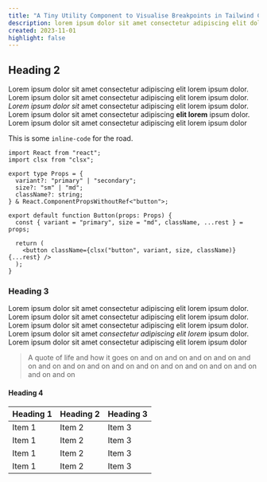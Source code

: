 ```yaml
---
title: "A Tiny Utility Component to Visualise Breakpoints in Tailwind CSS"
description: lorem ipsum dolor sit amet consectetur adipiscing elit dolor lorem ipsum. lorem ipsum dolor sit amet consectetur adipiscing elit dolor lorem ipsum. lorem ipsum dolor sit amet consectetur adipiscing elit dolor lorem ipsum
created: 2023-11-01
highlight: false
---
```


## Heading 2

Lorem ipsum dolor sit amet consectetur adipiscing elit lorem ipsum dolor. Lorem ipsum dolor sit amet consectetur adipiscing elit lorem ipsum dolor. _Lorem ipsum dolor sit_ amet consectetur adipiscing elit lorem ipsum dolor. Lorem ipsum dolor sit amet consectetur adipiscing **elit lorem** ipsum dolor. Lorem ipsum dolor sit amet consectetur adipiscing elit lorem ipsum dolor

This is some `inline-code` for the road.

```tsx {1,2}
import React from "react";
import clsx from "clsx";

export type Props = {
  variant?: "primary" | "secondary";
  size?: "sm" | "md";
  className?: string;
} & React.ComponentPropsWithoutRef<"button">;

export default function Button(props: Props) {
  const { variant = "primary", size = "md", className, ...rest } = props;

  return (
    <button className={clsx("button", variant, size, className)} {...rest} />
  );
}
```

### Heading 3

Lorem ipsum dolor sit amet consectetur adipiscing elit lorem ipsum dolor. Lorem ipsum dolor sit amet consectetur adipiscing elit lorem ipsum dolor. Lorem ipsum dolor sit amet consectetur adipiscing elit lorem ipsum dolor. Lorem ipsum dolor sit amet _consectetur adipiscing elit lorem_ ipsum dolor. Lorem ipsum dolor sit amet consectetur adipiscing elit lorem ipsum dolor

> A quote of life and how it goes on and on and on and on and on and on and on and on and on and on and on and on and on and on and on and on and on

#### Heading 4

| Heading 1 | Heading 2 | Heading 3 |
| --------- | --------- | --------- |
| Item 1    | Item 2    | Item 3    |
| Item 1    | Item 2    | Item 3    |
| Item 1    | Item 2    | Item 3    |
| Item 1    | Item 2    | Item 3    |
